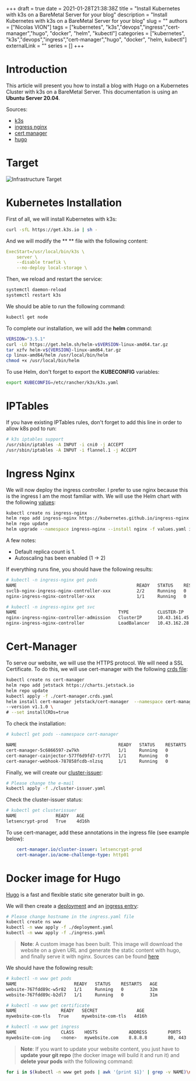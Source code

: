 +++
draft = true
date = 2021-01-28T21:38:38Z
title = "Install Kubernetes with k3s on a BareMetal Server for your blog"
description = "Install Kubernetes with k3s on a BareMetal Server for your blog"
slug = ""
authors = ["Nicolas VION"]
tags = ["kubernetes", "k3s","devops","ingress","cert-manager","hugo", "docker",
"helm", "kubectl"]
categories = ["kubernetes", "k3s","devops","ingress","cert-manager","hugo",
"docker", "helm, kubectl"]
externalLink = ""
series = []
+++

# Introduction

This article will present you how to install a blog with Hugo on a Kubernetes
Cluster with k3s on a BareMetal Server. This documentation is using an **Ubuntu
Server 20.04**.

Sources:
  * [k3s](https://k3s.io/)
  * [ingress nginx](https://github.com/kubernetes/ingress-nginx/tree/master/charts/ingress-nginx)
  * [cert manager](https://cert-manager.io/docs/installation/kubernetes/)
  * [hugo](https://github.com/gohugoio/hugo)

# Target

![Infrastructure Target](../../images/setup_a_blog_on_k3s.png)

# Kubernetes Installation

First of all, we will install Kubernetes with k3s:

```bash
curl -sfL https://get.k3s.io | sh -
```

And we will modify the ** ** file with the following content:
```yaml
ExecStart=/usr/local/bin/k3s \
    server \
    --disable traefik \
    --no-deploy local-storage \
```

Then, we reload and restart the service:

```bash
systemctl daemon-reload
systemctl restart k3s
```

We should be able to run the following command:

```bash
kubectl get node
```

To complete our installation, we will add the **helm** command:

```bash
VERSION="3.5.1"
curl -LO https://get.helm.sh/helm-v$VERSION-linux-amd64.tar.gz
tar xzfv helm-v${VERSION}-linux-amd64.tar.gz
cp linux-amd64/helm /usr/local/bin/helm
chmod +x /usr/local/bin/helm
```

To use Helm, don't forget to export the **KUBECONFIG** variables:

```bash
export KUBECONFIG=/etc/rancher/k3s/k3s.yaml
```

# IPTables

If you have existing IPTables rules, don't forget to add this line in order to
allow k8s pod to run:

```bash
# k3s iptables support
/usr/sbin/iptables -A INPUT -i cni0 -j ACCEPT
/usr/sbin/iptables -A INPUT -i flannel.1 -j ACCEPT
```

# Ingress Nginx

We will now deploy the ingress controller. I prefer to use nginx because this is
the ingress I am the most familiar with. We will use the Helm chart with the
following
[values](https://github.com/nicolasvion/k3s-blog-configs/blob/main/ingress-nginx/values.yaml):

```bash
kubectl create ns ingress-nginx
helm repo add ingress-nginx https://kubernetes.github.io/ingress-nginx
helm repo update
helm upgrade --namespace ingress-nginx --install nginx -f values.yaml ingress-nginx/ingress-nginx
```

A few notes:
  * Default replica count is 1.
  * Autoscaling has been enabled (1 -> 2)

If everything runs fine, you should have the following results:

```bash
# kubectl -n ingress-nginx get pods
NAME                                              READY   STATUS    RESTARTS   AGE
svclb-nginx-ingress-nginx-controller-xxx          2/2     Running   0          4d16h
nginx-ingress-nginx-controller-xxx                1/1     Running   0         4d16h

# kubectl -n ingress-nginx get svc
NAME                                       TYPE           CLUSTER-IP      EXTERNAL-IP    PORT(S)                      AGE
nginx-ingress-nginx-controller-admission   ClusterIP      10.43.161.45    <none>         443/TCP                      4d16h
nginx-ingress-nginx-controller             LoadBalancer   10.43.162.28    8.8.8.8   80:32155/TCP,443:31492/TCP        4d16h
```

# Cert-Manager

To serve our website, we will use the HTTPS protocol. We will need a SSL
Certificate. To do this, we will use cert-manager with the following
[crds file](https://github.com/nicolasvion/k3s-blog-configs/blob/main/cert-manager/cert-manager.crds.yaml):

```bash
kubectl create ns cert-manager
helm repo add jetstack https://charts.jetstack.io
helm repo update
kubectl apply -f ./cert-manager.crds.yaml
helm install cert-manager jetstack/cert-manager  --namespace cert-manager
--version v1.1.0 \
# --set installCRDs=true
```

To check the installation:

```bash
# kubectl get pods --namespace cert-manager

NAME                                       READY   STATUS    RESTARTS   AGE
cert-manager-5c6866597-zw7kh               1/1     Running   0          2m
cert-manager-cainjector-577f6d9fd7-tr77l   1/1     Running   0          2m
cert-manager-webhook-787858fcdb-nlzsq      1/1     Running   0          2m
```

Finally, we will create our
[cluster-issuer](https://github.com/nicolasvion/k3s-blog-configs/blob/main/cert-manager/cluster-issuer.yaml):

```bash
# Please change the e-mail
kubectl apply -f ./cluster-issuer.yaml
```

Check the cluster-issuer status:

```bash
# kubectl get clusterissuer
NAME               READY   AGE
letsencrypt-prod   True    4d16h
```

To use cert-manager, add these annotations in the ingress file (see example
below):

```yaml
    cert-manager.io/cluster-issuer: letsencrypt-prod
    cert-manager.io/acme-challenge-type: http01
```

# Docker image for Hugo

[Hugo](https://github.com/gohugoio/hugo) is a fast and flexible static site
generator built in go.

We will then create a
[deployment](https://github.com/nicolasvion/k3s-blog-configs/blob/main/app/deployment.yaml)
and an [ingress
entry](https://github.com/nicolasvion/k3s-blog-configs/blob/main/app/ingress.yaml):

```bash
# Please change hostname in the ingress.yaml file
kubectl create ns www
kubectl -n www apply -f ./deployment.yaml
kubectl -n www apply -f ./ingress.yaml
```

> **Note**: A custom image has been built. This image will download the website on a
given URL and generate the static content with hugo, and finally serve it with
nginx. Sources can be found [here](https://github.com/nicolasvion/website/blob/main/Dockerfile)

We should have the following result:

```bash
# kubectl -n www get pods
NAME                      READY   STATUS    RESTARTS   AGE
website-767fdd89c-w5r82   1/1     Running   0          32m
website-767fdd89c-b2dl7   1/1     Running   0          31m

# kubectl -n www get certificate
NAME                 READY   SECRET               AGE
mywebsite-com-tls   True     mywebsite-com-tls   4d16h

# kubectl -n www get ingress
NAME                 CLASS    HOSTS            ADDRESS        PORTS     AGE
mywebsite-com-ing    <none>   mywebsite.com    8.8.8.8        80, 443   4d16h
```

> **Note**: If you want to update your website content, you just have to **update your
git repo** (the docker image will build it and run it) and **delete your pods** with
the following command:

```bash
for i in $(kubectl -n www get pods | awk '{print $1}' | grep -v NAME)\ndo\nkubectl -n www delete pods $i\ndone
```
